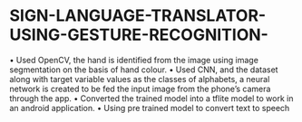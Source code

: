 # SIGN-LANGUAGE-TRANSLATOR-USING-GESTURE-RECOGNITION-

•	Used OpenCV, the hand is identified from the image using image segmentation on the basis of hand colour.
•	Used CNN, and the dataset along with target variable values as the classes of alphabets, a neural network is created to be fed the input image from the phone’s camera through the app.
•	Converted the trained model into a tflite model to work in an android application.
•	Using pre trained model to convert text to speech


